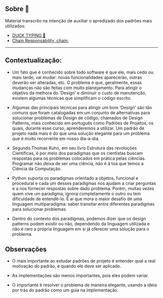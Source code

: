 ## Sobre :speech_balloon:

Material transcrito na intenção de auxiliar o apredizado dos padrões mais utilizados:

- [DUCK TYPING :duck:](https://github.com/augustoliks/Python-DesignPatterns/tree/master/01-DuckTyping) 
- [Chain Responsability :chain:](https://github.com/augustoliks/Python-DesignPatterns/tree/master/02-ChainResponsability) 

---

## Contextualização:

* Um fato que é conhecido sobre todo software é que ele, mais cedo ou mais tarde, vai mudar: novas funcionalidades aparecerão, outras deverão ser alteradas, etc. O problema é que, geralmente, essas mudanças não são feitas com muito planejamento. Para atingir o objetivo da melhora do 'Design' e diminuir o custo de manutenção, existem algumas técnicas que simplificam o código escrito.

* Algumas das principais técnicas para atingir um bom 'Design' são tão comuns que foram catalogadas em um conjunto de alternativas para solucionar problemas de Design de código, chamados de Design Patterns, mais conhecido em português como Padrões de Projetos, os quais, durante esse curso, aprenderemos a utilizar. Um padrão de projeto nada mais é do que uma solução elegante para um problema que é muito recorrente em nosso dia-a-dia.

* Segundo Thomas Kuhn, em seu livro Estrutura das revoluções Científicas, é por meio dos paradigmas que os cientistas buscam respostas para os problemas colocados em prática pelas ciências. Programar não deixa de ser uma ciência, não é à toa que temos a Ciência da Computação.

* Python suporta os paradigmas orientado a objetos, funcional e procedural e cada um desses paradigmas nos ajudam a criar perguntas e a nos fornecer respostas sobre dado problema. Porém, muitas vezes quem vive um paradigma, ignora completamente o outro ou tem dificuldade de entendê-lo. É aí que mora o maior desafio de uma linguagem multiparadigma: saber transitar entre diferentes paradigmas para solucionar problemas.

* Dentro do contexto dos paradigmas, podemos dizer que os design patterns podem existir ou não, dependendo da linguagem utilizada e não é raro a própria linguagem em si já oferecer uma solução para o problema.

## Observações

* O mais importante ao estudar padrões de projeto é entender qual a real motivação do padrão, e quando ele deve ser aplicado.

* As implementações são menos importantes, pois eles podem variar.

* O importante é resolver o problema de maneira elegante, usando a ideia por trás do padrão como um guia na implementação.
